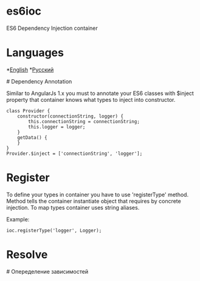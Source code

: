 # es6ioc
ES6 Dependency Injection container

# Languages

 *[English](#en)
 *[Русский](#ru)

<a name="en"></a> # Dependency Annotation

Similar to AngularJs 1.x you must to annotate your ES6 classes with $inject property that container knows what types to
inject into constructor.

```
class Provider {
    constructor(connectionString, logger) {
        this.connectionString = connectionString;
        this.logger = logger;
    }
    getData() {
    }
}
Provider.$inject = ['connectionString', 'logger'];
```

# Register

To define your types in container you have to use 'registerType' method. Method tells the container instantiate object
that requires by concrete injection. To map types container uses string aliases.

Example:
```
ioc.registerType('logger', Logger);
```

# Resolve

<a name="ru"></a> # Опеределение зависимостей